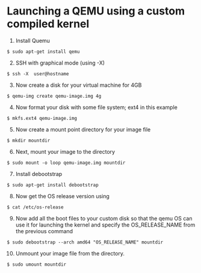  # Launching a QEMU using a custom compiled kernel
 
 1. Install Quemu
 ````
 $ sudo apt-get install qemu
 ````
 2. SSH with graphical mode (using -X)
  ````
 $ ssh -X  user@hostname   
 ````

 3. Now create a disk for your virtual machine for 4GB
 ````
 $ qemu-img create qemu-image.img 4g
````

4. Now format your disk with some file system; ext4 in this example
````
$ mkfs.ext4 qemu-image.img    
````

5. Now create a mount point directory for your image file
````
$ mkdir mountdir
````

6. Next, mount your image to the directory
````
$ sudo mount -o loop qemu-image.img mountdir
````

7. Install debootstrap
````
$ sudo apt-get install debootstrap
````

8. Now get the OS release version using 
````
$ cat /etc/os-release
````

9. Now add all the boot files to your custom disk so that the qemu OS can use it for launching the kernel
and specify the OS_RELEASE_NAME from the previous command 
````
$ sudo debootstrap --arch amd64 "OS_RELEASE_NAME" mountdir
````
10. Unmount your image file from the directory.
````
$ sudo umount mountdir
````
